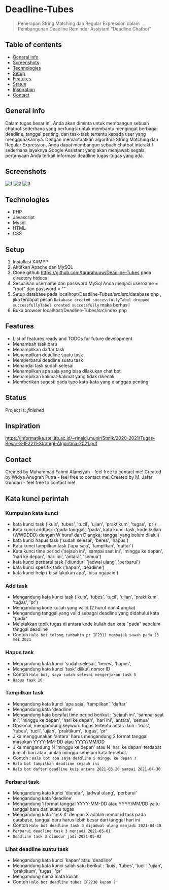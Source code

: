 # Deadline-Tubes
> Penerapan String Matching dan Regular Expression dalam
Pembangunan Deadline Reminder Assistant “Deadline Chatbot”

## Table of contents
* [General info](#general-info)
* [Screenshots](#screenshots)
* [Technologies](#technologies)
* [Setup](#setup)
* [Features](#features)
* [Status](#status)
* [Inspiration](#inspiration)
* [Contact](#contact)

## General info
Dalam tugas besar ini, Anda akan diminta untuk membangun sebuah chatbot sederhana yang berfungsi untuk membantu mengingat berbagai deadline, tanggal penting, dan task-task tertentu kepada user yang menggunakannya. Dengan memanfaatkan algoritma String Matching dan Regular Expression, Anda dapat membangun sebuah chatbot interaktif sederhana layaknya Google Assistant yang akan menjawab segala pertanyaan Anda terkait informasi deadline tugas-tugas yang ada.

## Screenshots
![1](https://user-images.githubusercontent.com/49779495/116437438-a6538c80-a877-11eb-9ecc-3a89551ac920.jpg)
![2](https://user-images.githubusercontent.com/49779495/116437454-a9e71380-a877-11eb-8f29-d6957468eb76.jpg)
![3](https://user-images.githubusercontent.com/49779495/116437465-ace20400-a877-11eb-9944-86baf28b7b65.jpg)

## Technologies
* PHP
* Javascript
* Mysql
* HTML
* CSS

## Setup
1. Installasi XAMPP
2. Aktifkan Apache dan MySQL
3. Clone github https://github.com/tararahuuw/Deadline-Tubes pada directory htdocs
4. Sesuaikan username dan password MySql Anda menjadi username = "root" dan password = ""
5. Setup database pada localhost/Deadline-Tubes/src/src/database.php , jika terdapat pesan `Database created successfullyTabel dropped successfullyTabel created successfully` maka berhasil
6. Buka browser localhost/Deadline-Tubes/src/index.php

## Features
* List of features ready and TODOs for future development
* Menambah task baru
* Menampilkan daftar task
* Menampilkan deadline suatu task
* Memperbarui deadline suatu task
* Menandai task sudah selesai
* Menampilkan apa saja yang bisa dilakukan chat bot
* Menampilkan kalimat-kalimat yang tidak dikenali
* Memberikan sugesti pada typo kata-kata yang dianggap penting

## Status
Project is: _finished_

## Inspiration
https://informatika.stei.itb.ac.id/~rinaldi.munir/Stmik/2020-2021/Tugas-Besar-3-IF2211-Strategi-Algoritma-2021.pdf

## Contact
Created by Muhammad Fahmi Alamsyah - feel free to contact me!
Created by Widya Anugrah Putra - feel free to contact me!
Created by M. Jafar Gundari - feel free to contact me!

## Kata kunci perintah

### Kumpulan kata kunci
- kata kunci task ('kuis', 'tubes', 'tucil', 'ujian', 'praktikum', 'tugas', 'pr')
- Kata kunci addtask ('pada tanggal', 'pada', kata kunci task, kode kuliah (WWDDDD) dengan W huruf dan D angka, tanggal yang belum dilalui)
- kata kunci hapus task ('sudah selesai', 'beres', 'hapus')
- Kata kunci tampilkan task ('apa saja', 'tampilkan', 'daftar')
- Kata kunci time period ('sejauh ini', 'sampai saat ini', 'minggu ke depan', 'hari ke depan', 'hari ini', 'antara', 'semua')
- kata kunci perbarui task ('diundur', 'jadwal ulang', 'perbarui')
- kata kunci spesifik task ('kapan', 'deadline')
- kata kunci help ('bisa lakukan apa', 'bisa ngapain')

### Add task
- Mengandung kata kunci task ('kuis', 'tubes', 'tucil', 'ujian', 'praktikum', 'tugas', 'pr')
- Mengandung kode kuliah yang valid (2 huruf dan 4 angka)
- Mengandung tanggal yang valid sebagai deadline yang didahului kata "pada"
- Meletakkan topik tugas di antara kode kuliah dan kata "pada" sebelum tanggal deadline
- Contoh `Halo bot tolong tambahin pr IF2311 membajak sawah pada 23 mei 2021`

### Hapus task
- Mengandung kata kunci  'sudah selesai', 'beres', 'hapus',
- Mengandung kata kunci 'task' diikuti nomor ID
- Contoh `Halo bot, saya sudah selesai mengerjakan task 5`
- `Hapus task 10`

### Tampilkan task
- Mengandung kata kunci 'apa saja', 'tampilkan', 'daftar'
- Mengandung kata 'deadline'
- Mengandung kata bersifat time period berikut : 'sejauh ini', 'sampai saat ini', 'minggu ke depan', 'hari ke depan', 'hari ini', 'antara', 'semua'
- Opsional, mengandung keyword tugas tertentu antara lain : 'kuis', 'tubes', 'tucil', 'ujian', 'praktikum', 'tugas', 'pr'
- Jika menggunakan 'antara' harus mengandung 2 format tanggal masukan YYYY-MM-DD atau YYYY/MM/DD
- Jika mengandung N 'minggu ke depan' atau N 'hari ke depan' terdapat jumlah hari atau jumlah minggu sebelum kata tersebut.
- Contoh : `Halo bot apa saja deadline 5 minggu ke depan ?`
- `Halo bot tampilkan deadline sejauh ini`
- `Halo bot daftar deadline kuis antara 2021-03-20 sampai 2021-04-30`

### Perbarui task
- Mengandung kata kunci 'diundur', 'jadwal ulang', 'perbarui'
- Mengandung kata 'deadline'
- Mengandung 1 format tanggal YYYY-MM-DD atau YYYY/MM/DD yaitu tanggal baru dari suatu tugas
- Mengandung kata 'task X' dengan X adalah nomor id task pada database, tanggal baru harus lebih besar dari tanggal hari ini
- Contoh `Halo bot deadline task 3 dijadwal ulang menjadi 2021-04-30`
- `Perbarui deadline task 3 menjadi 2021-05-01`
- `Deadline task 3 diundur jadi 2021-05-02`

### Lihat deadline suatu task
- Mengandung kata kunci 'kapan' atau 'deadline'
- Mengandung kata kunci salah satu berikut : 'kuis', 'tubes', 'tucil', 'ujian', 'praktikum', 'tugas', 'pr'
- Mengandung nama mata kuliah
- Contoh `Halo bot deadline tubes IF2230 kapan ?`

